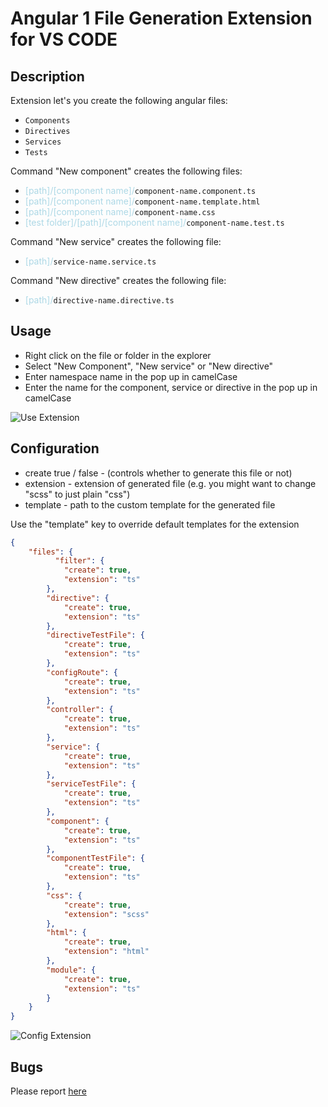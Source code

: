 # Angular 1 File Generation Extension for VS CODE

## Description
Extension let's you create the following angular files:
- `Components`
- `Directives`
- `Services`
- `Tests`

Command "New component" creates the following files: 
- <span style="color: lightblue">[path]/[component name]/</span>`component-name.component.ts`
- <span style="color: lightblue">[path]/[component name]/</span>`component-name.template.html`
- <span style="color: lightblue">[path]/[component name]/</span>`component-name.css`
- <span style="color: lightblue">[test folder]/[path]/[component name]/</span>`component-name.test.ts`

Command "New service" creates the following file:
- <span style="color: lightblue">[path]/</span>`service-name.service.ts`

Command "New directive" creates the following file:
- <span style="color: lightblue">[path]/</span>`directive-name.directive.ts`

## Usage

- Right click on the file or folder in the explorer
- Select "New Component", "New service" or "New directive" 
- Enter namespace name in the pop up in camelCase
- Enter the name for the component, service or directive in the pop up in camelCase 


![Use Extension](assets/tutorial/createComponent.gif)

## Configuration
- create true / false - (controls whether to generate this file or not)
- extension - extension of generated file (e.g. you might want to change "scss" to just plain "css")
- template - path to the custom template for the generated file

Use the "template" key to override default templates for the extension

```json
{
    "files": {
          "filter": {
            "create": true,
            "extension": "ts"
        },
        "directive": {
            "create": true,
            "extension": "ts"
        },
        "directiveTestFile": {
            "create": true,
            "extension": "ts"
        },
        "configRoute": {
            "create": true,
            "extension": "ts"
        },
        "controller": {
            "create": true,
            "extension": "ts"
        },
        "service": {
            "create": true,
            "extension": "ts"
        },
        "serviceTestFile": {
            "create": true,
            "extension": "ts"
        },
        "component": {
            "create": true,
            "extension": "ts"
        },
        "componentTestFile": {
            "create": true,
            "extension": "ts"
        },
        "css": {
            "create": true,
            "extension": "scss"
        },
        "html": {
            "create": true,
            "extension": "html"
        },
        "module": {
            "create": true,
            "extension": "ts"
        }
    }
}
```
![Config Extension](assets/tutorial/customTemplate.gif)

## Bugs

Please report [here](https://github.com/xsintill/vscode-angular1-component-generator/issues)